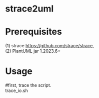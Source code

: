 # strace2uml
# Prerequisites
(1) strace https://github.com/strace/strace, <br>(2) PlantUML jar 1.2023.6+

# Usage <br>
#first, trace the script.<br>
trace_io.sh <script to be traced> <script arguments><br>
#second, filter the log file<br>
strace_log_filter strace.log <filtered log file><br>
#next, convert to uml (mindmap) file<br>
strace2uml <filtered log file> <uml file><br>
#finally, render the diagram.<br>
java -DPLANTUML_LIMIT_SIZE=165535 -jar plantuml-1.2023.6.jar <uml file> <br>
